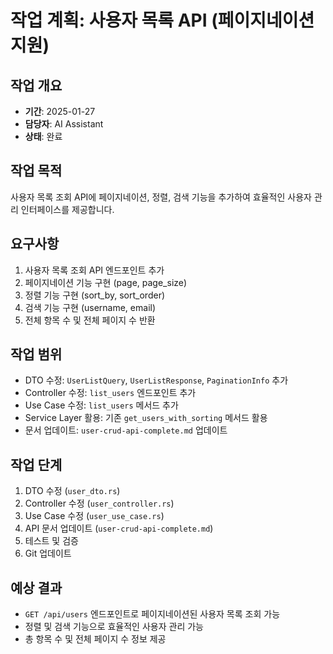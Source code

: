 # 작업 계획: 사용자 목록 API (페이지네이션 지원)

## 작업 개요
- **기간**: 2025-01-27
- **담당자**: AI Assistant
- **상태**: 완료

## 작업 목적
사용자 목록 조회 API에 페이지네이션, 정렬, 검색 기능을 추가하여 효율적인 사용자 관리 인터페이스를 제공합니다.

## 요구사항
1. 사용자 목록 조회 API 엔드포인트 추가
2. 페이지네이션 기능 구현 (page, page_size)
3. 정렬 기능 구현 (sort_by, sort_order)
4. 검색 기능 구현 (username, email)
5. 전체 항목 수 및 전체 페이지 수 반환

## 작업 범위
- DTO 수정: `UserListQuery`, `UserListResponse`, `PaginationInfo` 추가
- Controller 수정: `list_users` 엔드포인트 추가
- Use Case 수정: `list_users` 메서드 추가
- Service Layer 활용: 기존 `get_users_with_sorting` 메서드 활용
- 문서 업데이트: `user-crud-api-complete.md` 업데이트

## 작업 단계
1. DTO 수정 (`user_dto.rs`)
2. Controller 수정 (`user_controller.rs`)
3. Use Case 수정 (`user_use_case.rs`)
4. API 문서 업데이트 (`user-crud-api-complete.md`)
5. 테스트 및 검증
6. Git 업데이트

## 예상 결과
- `GET /api/users` 엔드포인트로 페이지네이션된 사용자 목록 조회 가능
- 정렬 및 검색 기능으로 효율적인 사용자 관리 가능
- 총 항목 수 및 전체 페이지 수 정보 제공

